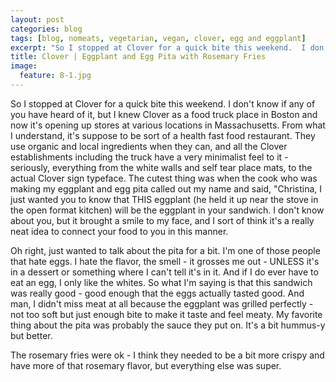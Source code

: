 ```yaml
---
layout: post
categories: blog
tags: [blog, nomeats, vegetarian, vegan, clover, egg and eggplant]
excerpt: "So I stopped at Clover for a quick bite this weekend.  I don't know if any of you have heard of it, but I knew Clover as a food truck place in Boston and now it's opening up stores at various locations in Massachusetts."
title: Clover | Eggplant and Egg Pita with Rosemary Fries
image:
  feature: 8-1.jpg
---
```


So I stopped at Clover for a quick bite this weekend.  I don't know if any of you have heard of it, but I knew Clover as a food truck place in Boston and now it's opening up stores at various locations in Massachusetts.  From what I understand, it's suppose to be sort of a health fast food restaurant.  They use organic and local ingredients when they can, and all the Clover establishments including the truck have a very minimalist feel to it - seriously, everything from the white walls and self tear place mats, to the actual Clover sign typeface.  The cutest thing was when the cook who was making my eggplant and egg pita called out my name and said, "Christina, I just wanted you to know that THIS eggplant (he held it up near the stove in the open format kitchen) will be the eggplant in your sandwich.  I don't know about you, but it brought a smile to my face, and I sort of think it's a really neat idea to connect your food to you in this manner.

Oh right, just wanted to talk about the pita for a bit.  I'm one of those people that hate eggs.  I hate the flavor, the smell - it grosses me out - UNLESS it's in a dessert or something where I can't tell it's in it.  And if I do ever have to eat an egg, I only like the whites.  So what I'm saying is that this sandwich was really good - good enough that the eggs actually tasted good.  And man, I didn't miss meat at all because the eggplant was grilled perfectly - not too soft but just enough bite to make it taste and feel meaty.  My favorite thing about the pita was probably the sauce they put on.  It's a bit hummus-y but better.

The rosemary fries were ok - I think they needed to be a bit more crispy and have more of that rosemary flavor, but everything else was super.